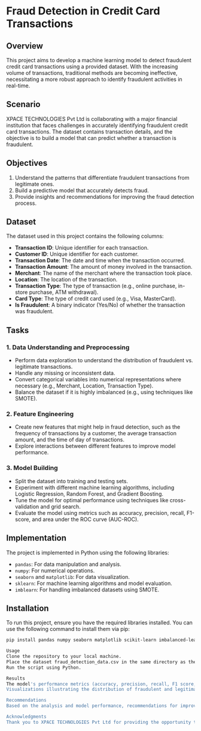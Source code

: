 # Fraud Detection in Credit Card Transactions

## Overview
This project aims to develop a machine learning model to detect fraudulent credit card transactions using a provided dataset. With the increasing volume of transactions, traditional methods are becoming ineffective, necessitating a more robust approach to identify fraudulent activities in real-time.

## Scenario
XPACE TECHNOLOGIES Pvt Ltd is collaborating with a major financial institution that faces challenges in accurately identifying fraudulent credit card transactions. The dataset contains transaction details, and the objective is to build a model that can predict whether a transaction is fraudulent.

## Objectives
1. Understand the patterns that differentiate fraudulent transactions from legitimate ones.
2. Build a predictive model that accurately detects fraud.
3. Provide insights and recommendations for improving the fraud detection process.

## Dataset
The dataset used in this project contains the following columns:
- **Transaction ID**: Unique identifier for each transaction.
- **Customer ID**: Unique identifier for each customer.
- **Transaction Date**: The date and time when the transaction occurred.
- **Transaction Amount**: The amount of money involved in the transaction.
- **Merchant**: The name of the merchant where the transaction took place.
- **Location**: The location of the transaction.
- **Transaction Type**: The type of transaction (e.g., online purchase, in-store purchase, ATM withdrawal).
- **Card Type**: The type of credit card used (e.g., Visa, MasterCard).
- **Is Fraudulent**: A binary indicator (Yes/No) of whether the transaction was fraudulent.

## Tasks
### 1. Data Understanding and Preprocessing
- Perform data exploration to understand the distribution of fraudulent vs. legitimate transactions.
- Handle any missing or inconsistent data.
- Convert categorical variables into numerical representations where necessary (e.g., Merchant, Location, Transaction Type).
- Balance the dataset if it is highly imbalanced (e.g., using techniques like SMOTE).

### 2. Feature Engineering
- Create new features that might help in fraud detection, such as the frequency of transactions by a customer, the average transaction amount, and the time of day of transactions.
- Explore interactions between different features to improve model performance.

### 3. Model Building
- Split the dataset into training and testing sets.
- Experiment with different machine learning algorithms, including Logistic Regression, Random Forest, and Gradient Boosting.
- Tune the model for optimal performance using techniques like cross-validation and grid search.
- Evaluate the model using metrics such as accuracy, precision, recall, F1-score, and area under the ROC curve (AUC-ROC).

## Implementation
The project is implemented in Python using the following libraries:
- `pandas`: For data manipulation and analysis.
- `numpy`: For numerical operations.
- `seaborn` and `matplotlib`: For data visualization.
- `sklearn`: For machine learning algorithms and model evaluation.
- `imblearn`: For handling imbalanced datasets using SMOTE.

## Installation
To run this project, ensure you have the required libraries installed. You can use the following command to install them via pip:

```bash
pip install pandas numpy seaborn matplotlib scikit-learn imbalanced-learn```

Usage
Clone the repository to your local machine.
Place the dataset fraud_detection_data.csv in the same directory as the script.
Run the script using Python.

Results
The model's performance metrics (accuracy, precision, recall, F1 score, AUC-ROC) will be displayed after execution.
Visualizations illustrating the distribution of fraudulent and legitimate transactions will be generated.

Recommendations
Based on the analysis and model performance, recommendations for improving the fraud detection process can be provided.

Acknowledgments
Thank you to XPACE TECHNOLOGIES Pvt Ltd for providing the opportunity to work on this project.
